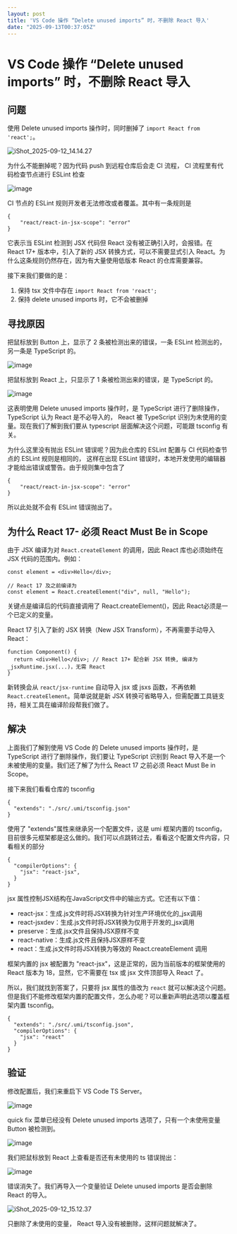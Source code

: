 ```yaml
---
layout: post
title: 'VS Code 操作 “Delete unused imports” 时，不删除 React 导入'
date: "2025-09-13T00:37:05Z"
---
```

VS Code 操作 “Delete unused imports” 时，不删除 React 导入
=================================================

问题
--

使用 Delete unused imports 操作时，同时删掉了 `import React from 'react';`。

![iShot_2025-09-12_14.14.27](https://img2024.cnblogs.com/blog/1501373/202509/1501373-20250912141533727-948379547.gif)

为什么不能删掉呢？因为代码 push 到远程仓库后会走 CI 流程， CI 流程里有代码检查节点进行 ESLint 检查

![image](https://img2024.cnblogs.com/blog/1501373/202509/1501373-20250912151601599-2031432915.png)

CI 节点的 ESLint 规则开发者无法修改或者覆盖。其中有一条规则是

    {
        "react/react-in-jsx-scope": "error"
    }
    

它表示当 ESLint 检测到 JSX 代码但 React 没有被正确引入时，会报错。在 React 17+ 版本中，引入了新的 JSX 转换方式，可以不需要显式引入 React。为什么这条规则仍然存在，因为有大量使用低版本 React 的仓库需要兼容。

接下来我们要做的是：

1.  保持 tsx 文件中存在 `import React from 'react';`
2.  保持 delete unused imports 时，它不会被删掉

寻找原因
----

把鼠标放到 Button 上，显示了 2 条被检测出来的错误，一条 ESLint 检测出的，另一条是 TypeScript 的。

![image](https://img2024.cnblogs.com/blog/1501373/202509/1501373-20250912142346375-1630661682.png)

把鼠标放到 React 上，只显示了 1 条被检测出来的错误，是 TypeScript 的。

![image](https://img2024.cnblogs.com/blog/1501373/202509/1501373-20250912142525268-1930684235.png)

这表明使用 Delete unused imports 操作时，是 TypeScript 进行了删除操作， TypeScript 认为 React 是不必导入的， React 被 TypeScript 识别为未使用的变量。现在我们了解到我们要从 typescript 层面解决这个问题，可能跟 tsconfig 有关。

为什么这里没有抛出 ESLint 错误呢？因为此仓库的 ESLint 配置与 CI 代码检查节点的 ESLint 规则是相同的， 这样在出现 ESLint 错误时，本地开发使用的编辑器才能给出错误或警告。由于规则集中包含了

    {
        "react/react-in-jsx-scope": "error"
    }
    

所以此处就不会有 ESLint 错误抛出了。

为什么 React 17- 必须 React Must Be in Scope
---------------------------------------

由于 JSX 编译为对 `React.createElement` 的调用，因此 React 库也必须始终在 JSX 代码的范围内。例如：

    const element = <div>Hello</div>;
    
    // React 17 及之前编译为
    const element = React.createElement("div", null, "Hello");
    

关键点​是编译后的代码直接调用了 React.createElement()，因此 React必须是一个已定义的变量。

React 17 引入了新的 JSX 转换（New JSX Transform），不再需要手动导入 React：

    function Component() {
      return <div>Hello</div>; // React 17+ 配合新 JSX 转换, 编译为 _jsxRuntime.jsx(...)，无需 React
    }
    

新转换会从 `react/jsx-runtime` 自动导入 jsx 或 jsxs 函数，不再依赖 `React.createElement`。简单说就是新 JSX 转换可省略导入，但需配置工具链支持，相关工具在编译阶段帮我们做了。

解决
--

上面我们了解到使用 VS Code 的 Delete unused imports 操作时，是 TypeScript 进行了删除操作，我们要让 TypeScript 识别到 React 导入不是一个未被使用的变量。我们还了解了为什么 React 17 之前必须 React Must Be in Scope。

接下来我们看看仓库的 tsconfig

    {
      "extends": "./src/.umi/tsconfig.json"
    }
    

使用了 "extends"属性来继承另一个配置文件，这是 umi 框架内置的 tsconfig，目前很多元框架都是这么做的。我们可以点跳转过去，看看这个配置文件内容，只看相关的部分

    {
      "compilerOptions": {
        "jsx": "react-jsx",
      }
    }
    

jsx 属性控制JSX结构在JavaScript文件中的输出方式。它还有以下值：

*   react-jsx：生成.js文件时将JSX转换为针对生产环境优化的\_jsx调用
*   react-jsxdev：生成.js文件时将JSX转换为仅用于开发的\_jsx调用
*   preserve：生成.jsx文件且保持JSX原样不变
*   react-native：生成.js文件且保持JSX原样不变
*   react：生成.js文件时将JSX转换为等效的 React.createElement 调用

框架内置的 jsx 被配置为 "react-jsx"，这是正常的，因为当前版本的框架使用的 React 版本为 18，显然，它不需要在 tsx 或 jsx 文件顶部导入 React 了。

所以，我们就找到答案了，只要将 jsx 属性的值改为 `react` 就可以解决这个问题。但是我们不能修改框架内置的配置文件，怎么办呢？可以重新声明此选项以覆盖框架内置 tsconfig。

    {
      "extends": "./src/.umi/tsconfig.json",
      "compilerOptions": {
        "jsx": "react"
      }
    }
    

验证
--

修改配置后，我们来重启下 VS Code TS Server。

![image](https://img2024.cnblogs.com/blog/1501373/202509/1501373-20250912150719348-477277636.png)

quick fix 菜单已经没有 Delete unused imports 选项了，只有一个未使用变量 Button 被检测到。

![image](https://img2024.cnblogs.com/blog/1501373/202509/1501373-20250912150758469-1167277439.png)

我们把鼠标放到 React 上查看是否还有未使用的 ts 错误抛出：

![image](https://img2024.cnblogs.com/blog/1501373/202509/1501373-20250912151030297-1086722828.png)

错误消失了。我们再导入一个变量验证 Delete unused imports 是否会删除 React 的导入。

![iShot_2025-09-12_15.12.37](https://img2024.cnblogs.com/blog/1501373/202509/1501373-20250912151423018-464257815.gif)

只删除了未使用的变量， React 导入没有被删除，这样问题就解决了。